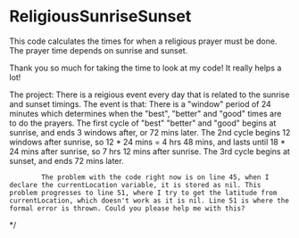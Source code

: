# ReligiousSunriseSunset
This code calculates the times for when a religious prayer must be done. The prayer time depends on sunrise and sunset.


 Thank you so much for taking the time to look at my code! It really helps a lot!
 
 The project:
 There is a reigious event every day that is related to the sunrise and sunset timings. The event is that:
    There is a "window" period of 24 minutes which determines when the "best", "better" and "good" times are to do the                    prayers.
                The first cycle of "best" "better" and "good" begins at sunrise, and ends 3 windows after, or 72 mins later.
                The 2nd cycle begins 12 windows after sunrise, so 12 * 24 mins = 4 hrs 48 mins, and lasts until 18 * 24 mins                        after sunrise, so 7 hrs 12 mins after sunrise.
                The 3rd cycle begins at sunset, and ends 72 mins later.
            
 
            The problem with the code right now is on line 45, when I declare the currentLocation variable, it is stored as nil. This problem progresses to line 51, where I try to get the latitude from currentLocation, which doesn't work as it is nil. Line 51 is where the formal error is thrown. Could you please help me with this?
 */
